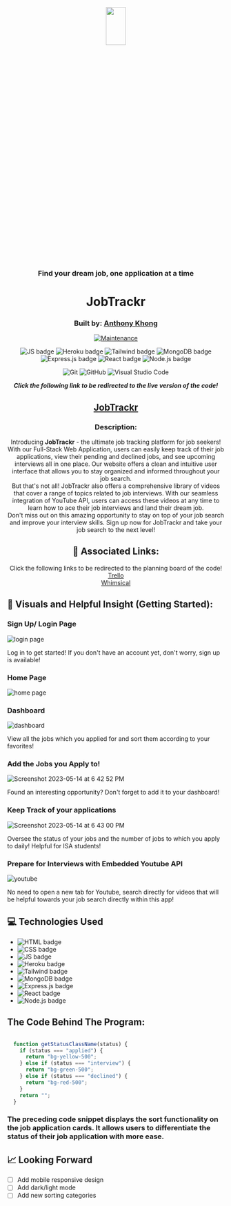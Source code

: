 <div align="center">
  
<img src="https://res.cloudinary.com/diw7vmgum/image/upload/v1683397609/Screenshot_2023-05-06_at_8.25.08_PM_auqlcq.png" width="30%" height="15%" />

### Find your dream job, one application at a time

# JobTrackr

### Built by: **[Anthony Khong](https://www.linkedin.com/in/anthonykhong956/)**

[![Maintenance](https://img.shields.io/badge/Maintained%3F-yes-green.svg)](https://GitHub.com/Naereen/StrapDown.js/graphs/commit-activity)

![JS badge](https://img.shields.io/badge/JavaScript-323330?style=for-the-badge&logo=javascript&logoColor=F7DF1E)
![Heroku badge](https://img.shields.io/badge/Heroku-430098?style=for-the-badge&logo=heroku&logoColor=white)
![Tailwind badge](https://img.shields.io/badge/Tailwind_CSS-38B2AC?style=for-the-badge&logo=tailwind-css&logoColor=white)
![MongoDB badge](https://img.shields.io/badge/MongoDB-4EA94B?style=for-the-badge&logo=mongodb&logoColor=white)
![Express.js badge](https://img.shields.io/badge/Express.js-000000?style=for-the-badge&logo=express&logoColor=white)
![React badge](https://img.shields.io/badge/React-20232A?style=for-the-badge&logo=react&logoColor=61DAFB)
![Node.js badge](https://img.shields.io/badge/Node.js-339933?style=for-the-badge&logo=nodedotjs&logoColor=white)

![Git](https://img.shields.io/badge/GIT-E44C30?style=for-the-badge&logo=git&logoColor=white)
![GitHub](https://img.shields.io/badge/GitHub-100000?style=for-the-badge&logo=github&logoColor=white)
![Visual Studio Code](https://img.shields.io/badge/Visual_Studio_Code-0078D4?style=for-the-badge&logo=visual%20studio%20code&logoColor=white)

  
**_Click the following link to be redirected to the live version of the code!_**

## [JobTrackr](https://github.com/anthonykhong/job_trackr/edit/main/README.md)

### Description:

Introducing **JobTrackr** - the ultimate job tracking platform for job seekers! With our Full-Stack Web Application, users can easily keep track of their job applications, view their pending and declined jobs, and see upcoming interviews all in one place. Our website offers a clean and intuitive user interface that allows you to stay organized and informed throughout your job search.
<br />
But that's not all! JobTrackr also offers a comprehensive library of videos that cover a range of topics related to job interviews. With our seamless integration of YouTube API, users can access these videos at any time to learn how to ace their job interviews and land their dream job.
<br />
Don't miss out on this amazing opportunity to stay on top of your job search and improve your interview skills. Sign up now for JobTrackr and take your job search to the next level!

## :link: Associated Links:

Click the following links to be redirected to the planning board of the code! 
<br />
[Trello](https://trello.com/b/EYU8eGUK/project-4)
<br />
[Whimsical](https://whimsical.com/jobtrackr-K43wREoMvzW5YiP1i6UcoE)
  
</div>

## :camera_flash: Visuals and Helpful Insight (Getting Started):

### Sign Up/ Login Page

![login page](https://github.com/anthonykhong/job_trackr/assets/116925227/15b2e809-f4ab-4490-be02-fedae76694d3)

Log in to get started! If you don't have an account yet, don't worry, sign up is available!

### Home Page

![home page](https://github.com/anthonykhong/job_trackr/assets/116925227/8847e6c0-df0d-484a-a24e-ceb052e352a1)

### Dashboard

![dashboard](https://github.com/anthonykhong/job_trackr/assets/116925227/8ae29b23-dc2b-4779-8757-038ae365f72d)

View all the jobs which you applied for and sort them according to your favorites!

### Add the Jobs you Apply to!

![Screenshot 2023-05-14 at 6 42 52 PM](https://github.com/anthonykhong/job_trackr/assets/116925227/e4ee768c-5dbb-48dd-8d85-09651ad357e9)

Found an interesting opportunity? Don't forget to add it to your dashboard!

### Keep Track of your applications

![Screenshot 2023-05-14 at 6 43 00 PM](https://github.com/anthonykhong/job_trackr/assets/116925227/160fb3a0-5b9e-4dab-b2c4-957064681c99)

Oversee the status of your jobs and the number of jobs to which you apply to daily! Helpful for ISA students!

### Prepare for Interviews with Embedded Youtube API

![youtube](https://github.com/anthonykhong/job_trackr/assets/116925227/66cdb270-9580-4148-91ad-acb02a0e7739)

No need to open a new tab for Youtube, search directly for videos that will be helpful towards your job search directly within this app!


## :computer: Technologies Used

- ![HTML badge](https://img.shields.io/badge/HTML5-E34F26?style=for-the-badge&logo=html5&logoColor=white)
- ![CSS badge](https://img.shields.io/badge/CSS3-1572B6?style=for-the-badge&logo=css3&logoColor=white)
- ![JS badge](https://img.shields.io/badge/JavaScript-323330?style=for-the-badge&logo=javascript&logoColor=F7DF1E)
- ![Heroku badge](https://img.shields.io/badge/Heroku-430098?style=for-the-badge&logo=heroku&logoColor=white)
- ![Tailwind badge](https://img.shields.io/badge/Tailwind_CSS-38B2AC?style=for-the-badge&logo=tailwind-css&logoColor=white)
- ![MongoDB badge](https://img.shields.io/badge/MongoDB-4EA94B?style=for-the-badge&logo=mongodb&logoColor=white)
- ![Express.js badge](https://img.shields.io/badge/Express.js-000000?style=for-the-badge&logo=express&logoColor=white)
- ![React badge](https://img.shields.io/badge/React-20232A?style=for-the-badge&logo=react&logoColor=61DAFB)
- ![Node.js badge](https://img.shields.io/badge/Node.js-339933?style=for-the-badge&logo=nodedotjs&logoColor=white)

## The Code Behind The Program:

```javascript

  function getStatusClassName(status) {
    if (status === "applied") {
      return "bg-yellow-500";
    } else if (status === "interview") {
      return "bg-green-500";
    } else if (status === "declined") {
      return "bg-red-500";
    }
    return "";
  }

```


### The preceding code snippet displays the sort functionality on the job application cards. It allows users to differentiate the status of their job application with more ease.

## :chart_with_upwards_trend: Looking Forward

- [ ] Add mobile responsive design
- [ ] Add dark/light mode
- [ ] Add new sorting categories
